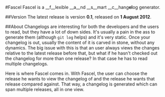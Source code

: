 #Fascel
Fascel is a __f__lexible __a__nd __s__mart __c__hang<strong>el</strong>og generator.

##Version
The latest release is version __0.1__, released on __1 August 2012__.

##About
Changelogs are interesting for both the developers and the users to read, but they have a lot of down sides. It's usually a pain in the ass to generate them (although `git log` helps) and it's very static. Once your changelog is out, usually the content of it is carved in stone, without any dynamics. The big issue with this is that an user always views the changes relative to the latest release before that, but what if he hasn't checked out the changelog for more than one release? In that case he has to read multiple changelogs.

Here is where Fascel comes in. With Fascel, the user can choose the release he wants to view the changelog of and the release he wants that release compared against. That way, a changelog is generated which can span multiple releases, all in one view.
